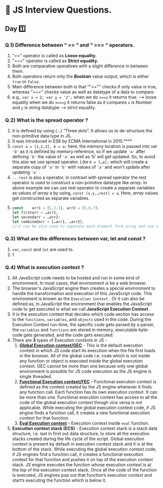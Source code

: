 # 📝 JS Interview Questions.

## Day 1️⃣

### Q.1) Difference between “ == “ and “ === “ operators.

1. "==" operator is called as **Loose equality**.
2. "===" operator is called as **Strict equality.**
3. Both are comparative operatives with a slight difference in between them.
4. Both operators return only the ***Boolean*** value output, which is either `true` or `false`.
5. Main difference between both is that ""=="" checks if only value is true, whereas "===" checks value as well as datatype of a data to compare.
6. e.g., `var x = 2; var y = '2';`
   when we do `x==y` it returns true. --> loose equality
   when we do `x===y` it returns false as it compares `x` is Number and `y` is string datatype --> strict equality.

### Q.2) What is the spread operator ?

1. It is defined by using (…) “Three dots”. It allows us to de-structure the non-primitive data type in JS.
2. It was introduced in ES6 by ECMA International in 2015.****
3. `const a = [1,2,3], b = a;` here, the memory location is passed into var `'b'` as it is defined by memory reference, so if we update `'a'` after defining `'b'` the value of `'a'` as well as ‘b’ will get updated. So, to avoid this also we use spread operator. Like `b = […a];` which will create a separate copy of `'a'` in `'b'` with values of `'a'` and won't update after updating `'a'` .
4. `...rest` is also a operator, in contrast with spread operator the rest operator is used to construct a non-primitive datatype like *array*. In above example we can use rest operator to create a separate variables as values of *array* a by using, `const [x,y,…rest] = a`. Here, *array* values get constructed as separate variables.
5. ```js
   const	arr1 = [1,2,3], arr2 = [5,6,7];
   let firstarr = …arr1;
   let secondarr = …arr2;
   let combinedarr = […arr1, …arr2];
   //it can be also used to separate each element form array and use it store in another element.

   ```

### Q.3) What are the differences between var, let and const ?

1. `var`, `const` and `let` are used to.
2. 1

### Q.4) What is execution context ?

1. All JavaScript code needs to be hosted and run in some kind of environment. In most cases, that environment is be a web browser.
2. The browser's JavaScript engine then creates a special environment to handle the transformation and execution of this JavaScript code. This environment is known as the `Execution Context` . Or it can also be defined as, in JavaScript the environment that enables the JavaScript code to get executed is what we call  **JavaScript Execution Context** .
3. It is the execution context that decides which code section has access to the `functions`, `variables`, and `objects` used in the code. During the Execution Context run-time, the specific code gets parsed by a parser, the `variables` and `functions` are stored in memory, executable byte-code gets generated, and the code gets executed.
4. There are **3** types of Execution contexts in JS -
   1. <u>**Global Execution context/GEC**</u> - This is the default execution context in which JS code start its execution when the file first loads in the browser. All of the global code i.e. code which is not inside any function or object is executed inside the global execution context. GEC cannot be more than one because only one global environment is possible for JS code execution as the JS engine is single threaded.
   2. <u>**Functional Execution context/FEC**</u> - Functional execution context is defined as the context created by the JS engine whenever it finds any function call. Each function has its own execution context. It can be more than one. Functional execution context has access to all the code of the global execution context though vice versa is not applicable. While executing the global execution context code, if JS engine finds a function call, it creates a new functional execution context for that function.
   3. <u>**Eval Execution context**</u> - Execution context inside `eval` function.
5. **Execution context stack (ECS)** - Execution context stack is a stack data structure, i.e. last in first out data structure, to store all the execution stacks created during the life cycle of the script. Global execution context is present by default in execution context stack and it is at the bottom of the stack. While executing the global execution context code, if JS engines find a function call, it creates a functional execution context for that function and pushes it on top of the execution context stack. JS engine executes the function whose execution context is at the top of the execution context stack. Once all the code of the function is executed, JS engines pop out that function’s execution context and start’s executing the function which is below it.
